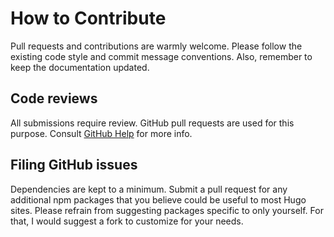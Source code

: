# How to Contribute
Pull requests and contributions are warmly welcome. Please follow the existing code style and commit message conventions. Also, remember to keep the documentation updated.

## Code reviews
All submissions require review. GitHub pull requests are used for this purpose. Consult [GitHub Help](https://help.github.com/articles/about-pull-requests/) for more info.

## Filing GitHub issues
Dependencies are kept to a minimum. Submit a pull request for any additional npm packages that you believe could be useful to most Hugo sites. Please refrain from suggesting packages specific to only yourself. For that, I would suggest a fork to customize for your needs.